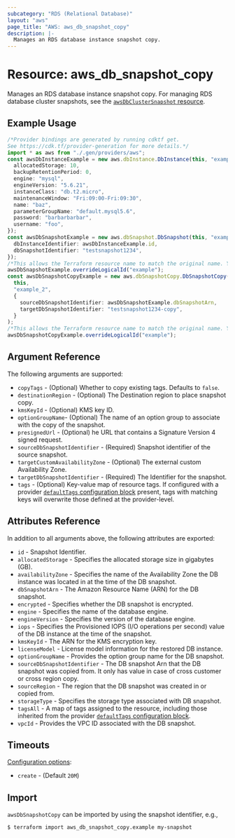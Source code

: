 ```yaml
---
subcategory: "RDS (Relational Database)"
layout: "aws"
page_title: "AWS: aws_db_snapshot_copy"
description: |-
  Manages an RDS database instance snapshot copy.
---
```


# Resource: aws\_db\_snapshot\_copy

Manages an RDS database instance snapshot copy. For managing RDS database cluster snapshots, see the [`awsDbClusterSnapshot` resource](/docs/providers/aws/r/db_cluster_snapshot.html).

## Example Usage

```typescript
/*Provider bindings are generated by running cdktf get.
See https://cdk.tf/provider-generation for more details.*/
import * as aws from "./.gen/providers/aws";
const awsDbInstanceExample = new aws.dbInstance.DbInstance(this, "example", {
  allocatedStorage: 10,
  backupRetentionPeriod: 0,
  engine: "mysql",
  engineVersion: "5.6.21",
  instanceClass: "db.t2.micro",
  maintenanceWindow: "Fri:09:00-Fri:09:30",
  name: "baz",
  parameterGroupName: "default.mysql5.6",
  password: "barbarbarbar",
  username: "foo",
});
const awsDbSnapshotExample = new aws.dbSnapshot.DbSnapshot(this, "example_1", {
  dbInstanceIdentifier: awsDbInstanceExample.id,
  dbSnapshotIdentifier: "testsnapshot1234",
});
/*This allows the Terraform resource name to match the original name. You can remove the call if you don't need them to match.*/
awsDbSnapshotExample.overrideLogicalId("example");
const awsDbSnapshotCopyExample = new aws.dbSnapshotCopy.DbSnapshotCopy(
  this,
  "example_2",
  {
    sourceDbSnapshotIdentifier: awsDbSnapshotExample.dbSnapshotArn,
    targetDbSnapshotIdentifier: "testsnapshot1234-copy",
  }
);
/*This allows the Terraform resource name to match the original name. You can remove the call if you don't need them to match.*/
awsDbSnapshotCopyExample.overrideLogicalId("example");

```

## Argument Reference

The following arguments are supported:

* `copyTags` - (Optional) Whether to copy existing tags. Defaults to `false`.
* `destinationRegion` - (Optional) The Destination region to place snapshot copy.
* `kmsKeyId` - (Optional) KMS key ID.
* `optionGroupName`- (Optional) The name of an option group to associate with the copy of the snapshot.
* `presignedUrl` - (Optional) he URL that contains a Signature Version 4 signed request.
* `sourceDbSnapshotIdentifier` - (Required) Snapshot identifier of the source snapshot.
* `targetCustomAvailabilityZone` - (Optional) The external custom Availability Zone.
* `targetDbSnapshotIdentifier` - (Required) The Identifier for the snapshot.
* `tags` - (Optional) Key-value map of resource tags. If configured with a provider [`defaultTags` configuration block](https://registry.terraform.io/providers/hashicorp/aws/latest/docs#default_tags-configuration-block) present, tags with matching keys will overwrite those defined at the provider-level.

## Attributes Reference

In addition to all arguments above, the following attributes are exported:

* `id` - Snapshot Identifier.
* `allocatedStorage` - Specifies the allocated storage size in gigabytes (GB).
* `availabilityZone` - Specifies the name of the Availability Zone the DB instance was located in at the time of the DB snapshot.
* `dbSnapshotArn` - The Amazon Resource Name (ARN) for the DB snapshot.
* `encrypted` - Specifies whether the DB snapshot is encrypted.
* `engine` - Specifies the name of the database engine.
* `engineVersion` - Specifies the version of the database engine.
* `iops` - Specifies the Provisioned IOPS (I/O operations per second) value of the DB instance at the time of the snapshot.
* `kmsKeyId` - The ARN for the KMS encryption key.
* `licenseModel` - License model information for the restored DB instance.
* `optionGroupName` - Provides the option group name for the DB snapshot.
* `sourceDbSnapshotIdentifier` - The DB snapshot Arn that the DB snapshot was copied from. It only has value in case of cross customer or cross region copy.
* `sourceRegion` - The region that the DB snapshot was created in or copied from.
* `storageType` - Specifies the storage type associated with DB snapshot.
* `tagsAll` - A map of tags assigned to the resource, including those inherited from the provider [`defaultTags` configuration block](https://registry.terraform.io/providers/hashicorp/aws/latest/docs#default_tags-configuration-block).
* `vpcId` - Provides the VPC ID associated with the DB snapshot.

## Timeouts

[Configuration options](https://developer.hashicorp.com/terraform/language/resources/syntax#operation-timeouts):

* `create` - (Default `20M`)

## Import

`awsDbSnapshotCopy` can be imported by using the snapshot identifier, e.g.,

```console
$ terraform import aws_db_snapshot_copy.example my-snapshot
```
